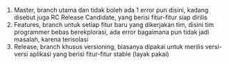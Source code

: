 1. Master, branch utama dan tidak boleh ada 1 error pun disini, kadang disebut juga RC Release Candidate, yang berisi fitur-fitur siap dirilis
2. Features, branch untuk setiap fitur baru yang dikerjakan tim, disini tim programmer bebas berekplorasi, ada error bagaimana pun tidak jadi masalah, karena terisolasi
3. Release, branch khusus versioning, biasanya dipakai untuk merilis versi-versi aplikasi yang berisi fitur-fitur stable (layak pakai)
